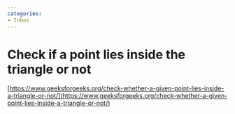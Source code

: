 ```yaml
---
categories:
- Inbox
---
```

# Check if a point lies inside the triangle or not

[https://www.geeksforgeeks.org/check-whether-a-given-point-lies-inside-a-triangle-or-not/](https://www.geeksforgeeks.org/check-whether-a-given-point-lies-inside-a-triangle-or-not/)